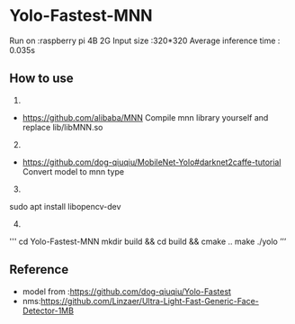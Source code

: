 # Yolo-Fastest-MNN
Run on :raspberry pi 4B 2G 
Input size :320*320
Average inference time : 0.035s 
## How to use
1.
* https://github.com/alibaba/MNN 
Compile mnn library yourself  and replace lib/libMNN.so
2.
* https://github.com/dog-qiuqiu/MobileNet-Yolo#darknet2caffe-tutorial
Convert model to mnn type
3.

sudo apt install libopencv-dev

4.
'''
cd Yolo-Fastest-MNN
mkdir build && cd build && cmake ..
make
./yolo
’’’

##  Reference
* model from :https://github.com/dog-qiuqiu/Yolo-Fastest
* nms:https://github.com/Linzaer/Ultra-Light-Fast-Generic-Face-Detector-1MB
